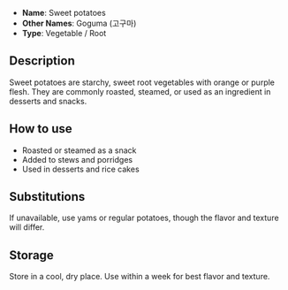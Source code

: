 - **Name**: Sweet potatoes
- **Other Names**: Goguma (고구마)
- **Type**: Vegetable / Root

## Description

Sweet potatoes are starchy, sweet root vegetables with orange or purple flesh. They are commonly roasted, steamed, or used as an ingredient in desserts and snacks.

## How to use

- Roasted or steamed as a snack
- Added to stews and porridges
- Used in desserts and rice cakes

## Substitutions

If unavailable, use yams or regular potatoes, though the flavor and texture will differ.

## Storage

Store in a cool, dry place. Use within a week for best flavor and texture. 